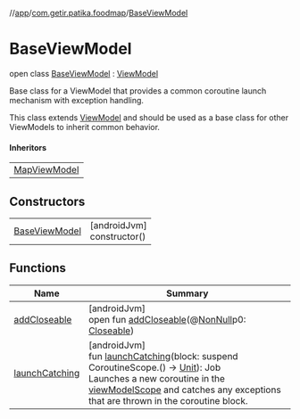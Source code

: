 //[app](../../../index.md)/[com.getir.patika.foodmap](../index.md)/[BaseViewModel](index.md)

# BaseViewModel

open class [BaseViewModel](index.md) : [ViewModel](https://developer.android.com/reference/kotlin/androidx/lifecycle/ViewModel.html)

Base class for a ViewModel that provides a common coroutine launch mechanism with exception handling.

This class extends [ViewModel](https://developer.android.com/reference/kotlin/androidx/lifecycle/ViewModel.html) and should be used as a base class for other ViewModels to inherit common behavior.

#### Inheritors

| |
|---|
| [MapViewModel](../../com.getir.patika.foodmap.ui/-map-view-model/index.md) |

## Constructors

| | |
|---|---|
| [BaseViewModel](-base-view-model.md) | [androidJvm]<br>constructor() |

## Functions

| Name | Summary |
|---|---|
| [addCloseable](../../com.getir.patika.foodmap.ui/-map-view-model/index.md#264516373%2FFunctions%2F-912451524) | [androidJvm]<br>open fun [addCloseable](../../com.getir.patika.foodmap.ui/-map-view-model/index.md#264516373%2FFunctions%2F-912451524)(@[NonNull](https://developer.android.com/reference/kotlin/androidx/annotation/NonNull.html)p0: [Closeable](https://developer.android.com/reference/kotlin/java/io/Closeable.html)) |
| [launchCatching](launch-catching.md) | [androidJvm]<br>fun [launchCatching](launch-catching.md)(block: suspend CoroutineScope.() -&gt; [Unit](https://kotlinlang.org/api/latest/jvm/stdlib/kotlin/-unit/index.html)): Job<br>Launches a new coroutine in the [viewModelScope](https://developer.android.com/reference/kotlin/androidx/lifecycle/package-summary.html) and catches any exceptions that are thrown in the coroutine block. |
